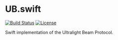 # UB.swift

[![Build Status](https://travis-ci.com/ultralight-beam/UB.swift.svg?branch=master)](https://travis-ci.com/ultralight-beam/UB.swift) [![License](https://img.shields.io/github/license/ultralight-beam/UB.swift.svg)](LICENSE)

Swift implementation of the Ultralight Beam Protocol.
